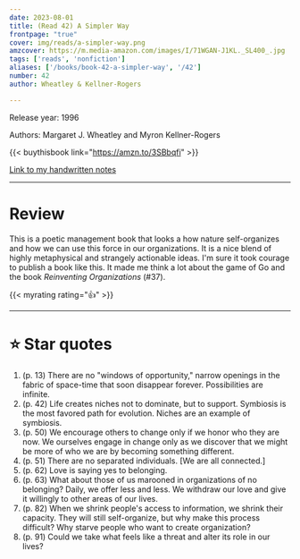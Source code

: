 ```yaml
---
date: 2023-08-01
title: (Read 42) A Simpler Way
frontpage: "true"
cover: img/reads/a-simpler-way.png
amzcover: https://m.media-amazon.com/images/I/71WGAN-J1KL._SL400_.jpg
tags: ['reads', 'nonfiction']
aliases: ['/books/book-42-a-simpler-way', '/42']
number: 42
author: Wheatley & Kellner-Rogers

---
```


Release year: 1996

Authors: Margaret J. Wheatley and Myron Kellner-Rogers

{{< buythisbook link="https://amzn.to/3SBbqfi" >}}

[Link to my handwritten notes](https://drive.google.com/file/d/1PfhU2OmYQcbdRhECE1Ef1jnTnN6HfwI4/view?usp=drive_link)

---

# Review

This is a poetic management book that looks a how nature self-organizes
and how we can use this force in our organizations. It is a nice blend
of highly metaphysical and strangely actionable ideas. I'm sure it took
courage to publish a book like this. It made me think a lot about the
game of Go and the book _Reinventing Organizations_ (#37).

{{< myrating rating="👍" >}}

---

# :star: Star quotes

1. (p. 13) There are no "windows of opportunity," narrow openings in the
   fabric of space-time that soon disappear forever. Possibilities are
   infinite.
1. (p. 42) Life creates niches not to dominate, but to support.
   Symbiosis is the most favored path for evolution. Niches are an
   example of symbiosis.
1. (p. 50) We encourage others to change only if we honor who they are
   now. We ourselves engage in change only as we discover that we might
   be more of who we are by becoming something different.
1. (p. 51) There are no separated individuals. [We are all connected.]
1. (p. 62) Love is saying yes to belonging.
1. (p. 63) What about those of us marooned in organizations of no
   belonging? Daily, we offer less and less. We withdraw our love and
   give it willingly to other areas of our lives.
1. (p. 82) When we shrink people's access to information, we shrink
   their capacity. They will still self-organize, but why make this
   process difficult? Why starve people who want to create organization?
1. (p. 91) Could we take what feels like a threat and alter its role in
   our lives?
